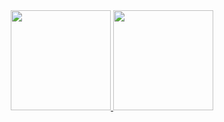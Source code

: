 <div align="center">
  <a href="https://github.com/flaviomessias">
  <img height="160em" src="https://github-readme-stats.vercel.app/api?username=flaviomessias&show_icons=true&theme=chartreuse-dark&include_all_commits=true&count_private=true"/>
  <img height="160em" src="https://github-readme-stats.vercel.app/api/top-langs/?username=flaviomessias&layout=compact&langs_count=7&theme=chartreuse-dark"/>
</div>
<div style="display: inline_block"><br>
